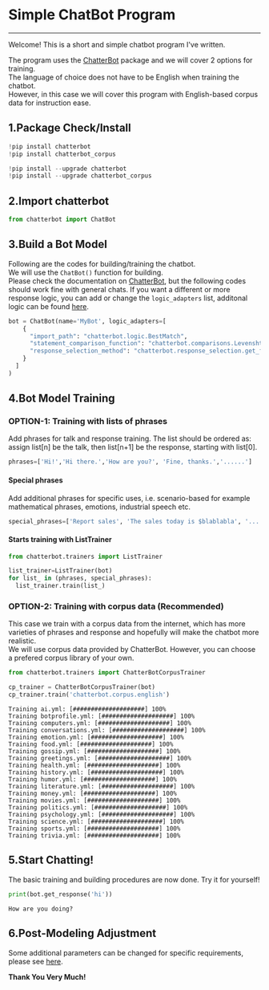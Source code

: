 # Simple ChatBot Program
***
Welcome! This is a short and simple chatbot program I've written.

The program uses the [ChatterBot](https://chatterbot.readthedocs.io/en/stable/index.html) package and we will cover 2 options for training.<br>
The language of choice does not have to be English when training the chatbot.<br> However, in this case we will cover this program with English-based corpus data for instruction ease.

## 1.Package Check/Install


```python
!pip install chatterbot
!pip install chatterbot_corpus
```

```python
!pip install --upgrade chatterbot
!pip install --upgrade chatterbot_corpus
``` 

## 2.Import chatterbot


```python
from chatterbot import ChatBot
```

## 3.Build a Bot Model
Following are the codes for building/training the chatbot.<br>
We will use the `ChatBot()` function for building.<br>
Please check the documentation on [ChatterBot](https://chatterbot.readthedocs.io/en/stable/index.html'), but the following codes should work fine with general chats.
If you want a different or more response logic, you can add or change the `logic_adapters` list, additonal logic can be found [here](https://chatterbot.readthedocs.io/en/stable/logic/index.html).


```python
bot = ChatBot(name='MyBot', logic_adapters=[
    {
      "import_path": "chatterbot.logic.BestMatch",
      "statement_comparison_function": "chatterbot.comparisons.LevenshteinDistance",
      "response_selection_method": "chatterbot.response_selection.get_first_response"
    }
  ]
)
```

## 4.Bot Model Training

### OPTION-1: Training with lists of phrases
Add phrases for talk and response training.
The list should be ordered as: assign list[n] be the talk, then list[n+1] be the response, starting with list[0].


```python
phrases=['Hi!','Hi there.','How are you?', 'Fine, thanks.','......']
```

#### Special phrases
Add additional phrases for specific uses, i.e. scenario-based for example mathematical phrases, emotions, industrial speech etc.


```python
special_phrases=['Report sales', 'The sales today is $blablabla', '......']
```

#### Starts training with ListTrainer


```python
from chatterbot.trainers import ListTrainer
```


```python
list_trainer=ListTrainer(bot)
for list_ in (phrases, special_phrases):
  list_trainer.train(list_)
```

### OPTION-2: Training with corpus data (Recommended)
This case we train with a corpus data from the internet, which has more varieties of phrases and response and hopefully will make the chatbot more realistic.<br>
We will use corpus data provided by ChatterBot. However, you can choose a prefered corpus library of your own.


```python
from chatterbot.trainers import ChatterBotCorpusTrainer
```


```python
cp_trainer = ChatterBotCorpusTrainer(bot)
cp_trainer.train('chatterbot.corpus.english')
```

    Training ai.yml: [####################] 100%
    Training botprofile.yml: [####################] 100%
    Training computers.yml: [####################] 100%
    Training conversations.yml: [####################] 100%
    Training emotion.yml: [####################] 100%
    Training food.yml: [####################] 100%
    Training gossip.yml: [####################] 100%
    Training greetings.yml: [####################] 100%
    Training health.yml: [####################] 100%
    Training history.yml: [####################] 100%
    Training humor.yml: [####################] 100%
    Training literature.yml: [####################] 100%
    Training money.yml: [####################] 100%
    Training movies.yml: [####################] 100%
    Training politics.yml: [####################] 100%
    Training psychology.yml: [####################] 100%
    Training science.yml: [####################] 100%
    Training sports.yml: [####################] 100%
    Training trivia.yml: [####################] 100%
    

## 5.Start Chatting!
The basic training and building procedures are now done. Try it for yourself!


```python
print(bot.get_response('hi'))
```

    How are you doing?
    

## 6.Post-Modeling Adjustment
Some additional parameters can be changed for specific requirements, please see [here](https://chatterbot.readthedocs.io/en/stable/logic/index.html).

__Thank You Very Much!__
